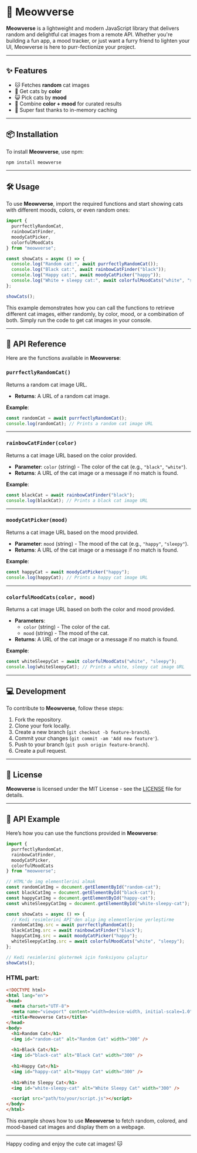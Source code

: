 # 🐾 Meowverse

**Meowverse** is a lightweight and modern JavaScript library that delivers random and delightful cat images from a remote API. Whether you're building a fun app, a mood tracker, or just want a furry friend to lighten your UI, Meowverse is here to purr-fectionize your project.

---

## ✨ Features

- 🐱 Fetches **random** cat images
- 🎨 Get cats by **color**
- 😺 Pick cats by **mood**
- 🌈 Combine **color + mood** for curated results
- 🚀 Super fast thanks to in-memory caching

---

## 📦 Installation

To install **Meowverse**, use npm:

```bash
npm install meowverse
```

---

## 🛠️ Usage

To use **Meowverse**, import the required functions and start showing cats with different moods, colors, or even random ones:

```js
import {
  purrfectlyRandomCat,
  rainbowCatFinder,
  moodyCatPicker,
  colorfulMoodCats
} from "meowverse";

const showCats = async () => {
  console.log("Random cat:", await purrfectlyRandomCat());
  console.log("Black cat:", await rainbowCatFinder("black"));
  console.log("Happy cat:", await moodyCatPicker("happy"));
  console.log("White + sleepy cat:", await colorfulMoodCats("white", "sleepy"));
};

showCats();
```

This example demonstrates how you can call the functions to retrieve different cat images, either randomly, by color, mood, or a combination of both. Simply run the code to get cat images in your console.

---

## 📖 API Reference

Here are the functions available in **Meowverse**:

### `purrfectlyRandomCat()`

Returns a random cat image URL.

* **Returns**: A URL of a random cat image.

**Example**:

```js
const randomCat = await purrfectlyRandomCat();
console.log(randomCat); // Prints a random cat image URL
```

---

### `rainbowCatFinder(color)`

Returns a cat image URL based on the color provided.

* **Parameter**: `color` (string) - The color of the cat (e.g., `"black"`, `"white"`).
* **Returns**: A URL of the cat image or a message if no match is found.

**Example**:

```js
const blackCat = await rainbowCatFinder("black");
console.log(blackCat); // Prints a black cat image URL
```

---

### `moodyCatPicker(mood)`

Returns a cat image URL based on the mood provided.

* **Parameter**: `mood` (string) - The mood of the cat (e.g., `"happy"`, `"sleepy"`).
* **Returns**: A URL of the cat image or a message if no match is found.

**Example**:

```js
const happyCat = await moodyCatPicker("happy");
console.log(happyCat); // Prints a happy cat image URL
```

---

### `colorfulMoodCats(color, mood)`

Returns a cat image URL based on both the color and mood provided.

* **Parameters**:
  * `color` (string) - The color of the cat.
  * `mood` (string) - The mood of the cat.
* **Returns**: A URL of the cat image or a message if no match is found.

**Example**:

```js
const whiteSleepyCat = await colorfulMoodCats("white", "sleepy");
console.log(whiteSleepyCat); // Prints a white, sleepy cat image URL
```

---

## 💻 Development

To contribute to **Meowverse**, follow these steps:

1. Fork the repository.
2. Clone your fork locally.
3. Create a new branch (`git checkout -b feature-branch`).
4. Commit your changes (`git commit -am 'Add new feature'`).
5. Push to your branch (`git push origin feature-branch`).
6. Create a pull request.

---

## 📝 License

**Meowverse** is licensed under the MIT License - see the [LICENSE](LICENSE) file for details.

---

## 🤖 API Example

Here’s how you can use the functions provided in **Meowverse**:

```js
import {
  purrfectlyRandomCat,
  rainbowCatFinder,
  moodyCatPicker,
  colorfulMoodCats
} from "meowverse";

// HTML'de img elementlerini almak
const randomCatImg = document.getElementById("random-cat");
const blackCatImg = document.getElementById("black-cat");
const happyCatImg = document.getElementById("happy-cat");
const whiteSleepyCatImg = document.getElementById("white-sleepy-cat");

const showCats = async () => {
  // Kedi resimlerini API'den alıp img elementlerine yerleştirme
  randomCatImg.src = await purrfectlyRandomCat();
  blackCatImg.src = await rainbowCatFinder("black");
  happyCatImg.src = await moodyCatPicker("happy");
  whiteSleepyCatImg.src = await colorfulMoodCats("white", "sleepy");
};

// Kedi resimlerini göstermek için fonksiyonu çalıştır
showCats();
```

### HTML part:

```html
<!DOCTYPE html>
<html lang="en">
<head>
  <meta charset="UTF-8">
  <meta name="viewport" content="width=device-width, initial-scale=1.0">
  <title>Meowverse Cats</title>
</head>
<body>
  <h1>Random Cat</h1>
  <img id="random-cat" alt="Random Cat" width="300" />
  
  <h1>Black Cat</h1>
  <img id="black-cat" alt="Black Cat" width="300" />
  
  <h1>Happy Cat</h1>
  <img id="happy-cat" alt="Happy Cat" width="300" />
  
  <h1>White Sleepy Cat</h1>
  <img id="white-sleepy-cat" alt="White Sleepy Cat" width="300" />

  <script src="path/to/your/script.js"></script>
</body>
</html>
```

This example shows how to use **Meowverse** to fetch random, colored, and mood-based cat images and display them on a webpage.

---

Happy coding and enjoy the cute cat images! 🐱
